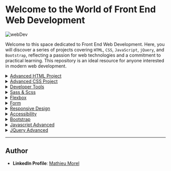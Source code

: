 # Welcome to the World of Front End Web Development

![webDev](https://github.com/MathieuMorel62/holbertonschool-web_front_end/assets/113856302/d1cd7378-5536-4fb3-baf9-f24c4b98286d)

Welcome to this space dedicated to Front End Web Development. Here, you will discover a series of projects covering `HTML`, `CSS`, `JavaScript`, `jQuery`, and `Bootstrap`, reflecting a passion for web technologies and a commitment to practical learning. This repository is an ideal resource for anyone interested in modern web development.

<details>
<summary><a href="https://github.com/MathieuMorel62/holbertonschool-web_front_end/tree/main/html_advanced">Advanced HTML Project</a></summary>

<img src="https://resources.reed.co.uk/courses/coursemedia/436537/6a1e69a6-6922-43ab-bc85-5d8548a32e20_cover.webp" width="100%">

## Description
HTML is the standard markup language used to structure and display content on the web. HTML allows developers to organize text, images, videos, and links into different elements, such as paragraphs, headings, lists, and tables. This organization creates a structure for the website, making it easier to understand and navigate for the user.

#### `General`
At the end of this project, you are expected to be able to [explain to anyone](https://fs.blog/feynman-learning-technique/), **without the help of Google:**

<details>
<summary>Which guidelines to follow for HTML</summary>
<br>
  
- Use valid HTML code by validating your HTML using W3C Markup Validation Service.  
- Use proper indentation and formatting to make your code more readable.  
- Use semantic HTML tags to structure your content.  
- Use descriptive names for your classes and IDs.  
- Use alt attributes for images to make your content more accessible.  
- Keep your HTML code separate from your CSS and JavaScript code.  
</details>
<details>
<summary>How to create the skeleton of an HTML5 page</summary>
<br>

Here's an example of the basic structure of an HTML5 page:
  
```html
<!DOCTYPE html>
<html>
	<head>
		<meta charset="utf-8">
		<title>Titre de la page</title>
	</head>
	<body>
		<!-- Contenu de la page -->
	</body>
</html>
```

</details>
<details>
<summary>How to use semantic HTML tags to structure a web page</summary>
<br>

Semantic HTML tags are tags that have a specific meaning, and they are used to describe the content of the web page. Here are some examples of semantic HTML tags and their meanings:  
    
- `<header>`: used for the top section of the page, usually containing the page title and navigation menu
- `<nav>`: used to define the navigation links of the page
- `<main>`: used to define the main content area of the page
- `<section>`: used to define a section of the page, such as a chapter or a part of an article
- `<article>`: used to define an article or a piece of content that stands alone
- `<aside>`: used to define a section of the page that is related to the main content, but not part of it
- `<footer>`: used for the bottom section of the page, usually containing copyright information and other legal information

</details>
<details>
<summary>Which use cases to use div vs span</summary>
<br>

`<div>` and `<span>` are both container tags used to group elements together. The main difference is that `<div>` is used for larger groups of content, such as entire sections of a page, while `<span>` is used for smaller groups of content, such as a few words within a sentence. Additionally, `<div>` is a block-level element and takes up the entire width of its parent container, while `<span>` is an inline-level element and only takes up the space necessary for its content.

exemple:

```html
<div>
	Ceci est un bloc de texte.
	<span>Ceci est une ligne de texte à l'intérieur du bloc.</span>
</div>
```

</details>
<details>
<summary>The semantic value’s of header, main, footer, article, nav, section, aside</summary>
<br>

- `<header>`: Used for the top section of the page, usually containing the page title and navigation menu
- `<nav>`: Used to define the navigation links of the page
- `<main>`: Used to define the main content area of the page
- `<section>`: Used to define a section of the page, such as a chapter or a part of an article
- `<article>`: Used to define an article or a piece of content that stands alone
- `<aside>`: Used to define a section of the page that is related to the main content, but not part of it
- `<footer>`: Used for the bottom section of the page, usually containing copyright information and other legal information

</details>
<details>
<summary>How to use headings (and why it’s important to follow the hierarchical order)</summary>
<br>

Headings (`<h1>` to `<h6>`) are used to define the structure of a web page and to indicate the importance of each section. It's important to use them in a hierarchical order, starting with the `<h1>` tag for the main heading of the page and then using lower-level headings (`<h2>`, `<h3>`, etc.) for subheadings. This helps search engines and screen readers understand the structure of the page and also makes it easier for users to navigate and scan the content.

exemple:
  
```html
<body>
	<header>
		<h1>Titre principal de la page</h1>
	</header>
	<main>
		<section>
			<h2>Titre de la section 1</h2>
			<p>Contenu de la section 1.</p>
			<section>
				<h3>Titre de la sous-section 1</h3>
				<p>Contenu de la sous-section 1.</p>
			</section>
			<section>
				<h3>Titre de la sous-section 2</h3>
				<p>Contenu de la sous-section 2.</p>
			</section>
		</section>
		<section>
			<h2>Titre de la section 2</h2>
			<p>Contenu de la section 2.</p>
		</section>
	</main>
	<footer>
		<p>Pied de page</p>
	</footer>
</body>
```

</details>
<details>
<summary>How to make lists in HTML</summary>
<br>

HTML provides two types of lists: ordered lists (`<ol>`) and unordered lists (`<ul>`). Ordered lists are used for numbered lists, while unordered lists are used for bullet-pointed lists. Here's an example of how to create an unordered list:

```html
<ul>
	<li>List item 1</li>
	<li>List item 2</li>
	<li>List item 3</li>
</ul>
```

And here's an example of how to create an ordered list:
  
```html
<ol>
	<li>List item 1</li>
	<li>List item 2</li>
	<li>List item 3</li>
</ol>
```

</details>
<details>
<summary>The differences between medias (SVG, GIF, PNG, JPG)</summary>
<br>

- `SVG (Scalable Vector Graphics)`: A vector image format that's resolution-independent and can be scaled up or down without losing quality. It's typically used for logos, icons, and other graphics that need to be scalable.
- `GIF (Graphics Interchange Format)`: A bitmap image format that supports animations and transparency. It's often used for simple animations, like loading icons or small graphics.
- `PNG (Portable Network Graphics)`: A bitmap image format that supports transparency and higher color depths than GIF. It's typically used for images that require a transparent background or need to be high-quality.
- `JPG (Joint Photographic Experts Group)`: A bitmap image format that's designed for compressing photographic images. It's typically used for photographs and other complex images that need to be compressed without losing too much detail.

</details>
<details>
<summary>How to structure data in a table</summary>
<br>

Tables (`<table>`) are used to organize data into rows and columns. Here's an example of how to create a basic table with two rows and two columns:
  
```html
<table>
	<tr>
		<th>Heading 1</th>
		<th>Heading 2</th>
	</tr>
	<tr>
		<td>Data 1</td>
		<td>Data 2</td>
	</tr>
	<tr>
		<td>Data 3</td>
		<td>Data 4</td>
	</tr>
</table>
```
  
In this example, the `<th>` tag is used to define the table headings, while the `<td>` tag is used to define the table data.

</details>
<details>
<summary>How to integrate a video in a webpage</summary>
<br>

To add a video to a webpage, you can use the `<video>` tag. Here's an example:
  
```html
<video src="video.mp4" controls>
	Your browser does not support the video tag.
</video>
```
  
In this example, the `src` attribute specifies the path to the video file, and the `controls` attribute adds playback controls to the video player. The text between the `<video>` and `</video>` tags is shown if the browser doesn't support the `<video>` tag.

</details>
<details>
<summary>How to integrate an audio file in a webpage</summary>
<br>

To add an audio file to a webpage, you can use the `<audio>` tag. Here's an example:
  
```html
<audio src="audio.mp3" controls>
	Your browser does not support the audio tag.
</audio>
```
  
In this example, the `src` attribute specifies the path to the audio file, and the `controls` attribute adds playback controls to the audio player. The text between the `<audio>` and `</audio>` tags is shown if the browser doesn't support the `<audio>` tag.

</details>
<details>
<summary>How to embed external content</summary>
<br>

To embed external content, you can use the `<iframe>` tag. Here's an example:

```html
<iframe src="http://www.example.com"></iframe>
``` 

In this example, the `src` attribute specifies the URL of the external content. You can also specify the width and height of the `<iframe>` tag to control the size of the embedded content.

</details>
<details>
<summary>How to correctly structure an HTML page</summary>
<br>

To structure an HTML page correctly, you should follow a few best practices:
    
- Use a `<!DOCTYPE>` declaration at the beginning of the page to specify the HTML version.
- Use the `<html>` tag to enclose the entire page.
- Use the `<head>` tag to include metadata about the page, such as the page title, keywords, and character encoding.
- Use the `<body>` tag to enclose the visible content of the page.
- Use semantic HTML tags to structure the content and indicate the purpose of each section.
- Use appropriate attributes to define the properties of each tag.
- Use comments (`<!-- -->`) to provide additional information about the code and make it easier to read and understand.
- Validate the HTML code to ensure that it's error-free and follows the standards.

</details>
</details>

<details>
<summary><a href="https://github.com/MathieuMorel62/holbertonschool-web_front_end/tree/main/CSS_advanced
">Advanced CSS Project</a></summary> 

<img src="https://learn.viblo.asia/uploads/9/8/98f8d17e-0610-4057-b5c2-c44f2a7675d7.jpg" width="100%">

## Description
CSS is a style sheet language used to define the visual appearance and layout of HTML elements. CSS enables developers to control the color, font, size, spacing, and other styling aspects of the website, giving designers the flexibility to create visually stunning and unique websites.

#### `General`
At the end of this project, you are expected to be able to [explain to anyone](https://fs.blog/feynman-learning-technique/), **without the help of Google:**

<details>
<summary>Selectors, properties, and values</summary>
<br>

Selectors, properties, and values are the three basic components of `CSS`. `Selectors` are used to target specific `HTML` elements, `properties` define the appearance and behavior of those elements, and `values` set specific values for those properties.
  
exemple:

```css
/* Selector */
p {
  /* Property and value */
  color: red;
}
```
</details>
<details>
<summary>The difference between block and inline styling</summary>
<br>

Block and inline styling refer to the way that elements are displayed on a page. `Block elements` take up the full width of their container and start on a new line, while `inline elements` only take up as much width as their content and stay on the same line.
  
Example:

```css
/* Block element */
div {
  display: block;
}

/* Inline element */
span {
  display: inline;
}
```
</details>
<details>
<summary>How to ensure consistency across all browers (CSS reset)</summary>
<br>

A `CSS reset` is used to ensure consistency in the way that different browsers render HTML elements. A CSS reset typically removes all default `margins`, `padding`, and other styles so that elements can be styled consistently across all browsers.
	  
Example:
	
```css
/* CSS reset */
* {
  margin: 0;
  padding: 0;
  box-sizing: border-box;
}
```
</details>
<details>
<summary>How to setup CSS variables</summary>
<br>

`CSS variables`, also known as custom properties, allow you to define variables that can be reused throughout your CSS. You can define a CSS variable using the "`--`" prefix.
	  
Example:
  
```css
/* CSS variable */
:root {
  --primary-color: #007bff;
}

/* Use CSS variable */
button {
  background-color: var(--primary-color);
}
```
</details>
<details>
<summary>The differences between inline, embeded and external CSS</summary>
<br>

Inline, embedded, and external CSS are three ways to add styles to an HTML document. `Inline styles` are added directly to an HTML element using the "style" attribute, `embedded styles` are added to the head of an HTML document using the "style" tag, and `external styles` are added in a separate CSS file and linked to the HTML document using the "link" tag.
	  
Example:
	
```css
/* Inline style */
<p style="color: red;">This text is red.</p>

/* Embedded style */
<style>
  p {
    color: red;
  }
</style>

/* External style */
<link rel="stylesheet" href="styles.css">
```
</details>
<details>
<summary>How grid systems work (with floats)</summary>
<br>

Grid systems are used to create flexible and responsive web page layouts. Grids are made up of `columns` and `rows` that allow you to divide your page into sections. Grids often work in conjunction with CSS `positioning` and `floating` properties.
	  
Example:
	
```css
/* CSS for a simple grid with two columns */
.container {
  display: grid;
  grid-template-columns: 1fr 1fr;
  grid-gap: 20px;
}

.box {
  background-color: #ccc;
  padding: 20px;
}
```
</details>
<details>
<summary>The difference between icons webfonts and SVG icons</summary>
<br>

`Icons webfonts` and `SVG icons` are two different ways to display icons on a web page. `Icon webfonts` use font files to display icons as characters, while `SVG icons` use vector graphics to display icons as scalable images.
	  
Example:
	
```css
/* Icon webfont */
<i class="icon-star"></i>

/* SVG icon */
<svg class="icon-star" viewBox="0 0 24 24">
  <path d="M12 3.5l2.47 6.68 6.53.56-5 4.28 1.64 6.43-5.14-3.57-5.14 3.57 1.64-6.43-5-4.28 6.53-.56z"/>
</svg>
```
</details>
<details>
<summary>The difference between pseudo-classes and pseudo-elements</summary>
<br>

Pseudo-classes and pseudo-elements are used in CSS to style elements based on their state or position in the HTML document. Pseudo-classes are used to target an element in a particular state, such as "`:hover`" for when the user hovers over an element, or "`:first-child`" for the first child of a parent element. Pseudo-elements are used to target a specific part of an element, such as "`::before`" to insert content before an element or "`::after`" to insert content after an element.
  
Exemple:
	
```css
/* Pseudo-class */
a:hover {
  color: red;
}

/* Pseudo-element */
h1::before {
  content: "Chapter ";
  font-weight: bold;
}
```
</details>
<details>
<summary>How to make background gradients</summary>
<br>

Background gradients are used to create a gradient effect in the background of an HTML element. Gradients can be created using the "`linear-gradient`" or "`radial-gradient`" functions, and can include multiple colors.
	  
Example:
	
```css
/* Linear gradient */
body {
  background: linear-gradient(to bottom, #00bfff, #1e90ff);
}

/* Radial gradient */
div {
  background: radial-gradient(circle, #ff4500, #ff8c00, #ffd700);
}
```
</details>
<details>
<summary>How to animate elements in CSS</summary>
<br>

CSS animations are used to add animation effects to HTML elements. Animations are defined using the "`@keyframes`" rule, which defines the keyframe positions and styles for the animation. Animations can also be customized with timing functions, delay, and iteration counts.
	  
Example:
	
```css
/* Define keyframes */
@keyframes rotate {
  from {
    transform: rotate(0deg);
  }
  to {
    transform: rotate(360deg);
  }
}

/* Apply animation */
div {
  animation: rotate 2s linear infinite;
}
```
</details>
<details>
<summary>How to transform (2d, 3d) elements</summary>
<br>

CSS transforms are used to manipulate the position, size, and shape of HTML elements. Transforms can be used to `rotate`, `scale`, `skew`, and `translate` elements in `2D` and `3D` space.
  
Example:
	
```css
/* 2D transform */
div {
  transform: rotate(45deg) scale(1.5) skew(10deg) translate(50px, 50px);
}

/* 3D transform */
div {
  transform: perspective(500px) rotateY(45deg);
}
```
</details>
<details>
<summary>What vendor prefixes are</summary>
<br>

Vendor prefixes are used to add experimental or proprietary CSS features to a page that may not be supported by all browsers. Vendor prefixes are added to the beginning of a CSS property, such as "`-webkit-`" for Safari and Chrome, "`-moz-`" for Firefox, and "`-ms-`" for Internet Explorer.
	  
Exemple:
	
```css
/* Vendor prefix for box-shadow */
box-shadow: 2px 2px 4px rgba(0, 0, 0, 0.4);
-webkit-box-shadow: 2px 2px 4px rgba(0, 0, 0, 0.4); /* Safari, Chrome */
-moz-box-shadow: 2px 2px 4px rgba(0, 0, 0, 0.4); /* Firefox */
-ms-box-shadow: 2px 2px 4px rgba(0, 0, 0, 0.4); /* Internet Explorer */
```
</details>
</details>

<details>
<summary><a href="https://github.com/MathieuMorel62/holbertonschool-web_front_end/tree/main/developer_tools">Developer Tools</a></summary>

![DALL·E 2023-12-16 17 27 58 - A panoramic image of a sophisticated web developer's workspace at night with a large neon sign above the monitor that brightly says 'DEVELOPER TOOLS'](https://github.com/MathieuMorel62/holbertonschool-web_front_end/assets/113856302/2d995986-1a29-4734-bcb5-da552f6f7f50)

## Description

This project aims to equip aspiring web developers with a thorough understanding of web developer tools. By delving into this guide, developers will gain the ability to audit, edit, and optimize web pages effectively. The focus is on mastering the Developer Tools available in popular browsers such as Chrome, Firefox, Safari, and Edge. The guide covers practical skills like editing HTML and CSS on the fly, running custom JavaScript snippets, assessing page performance, and more. Through hands-on experience and following expert tips from resources like Lighthouse, developers will learn to troubleshoot common issues like detecting 404 errors and managing file and server configurations. This project is designed to be comprehensive yet understandable without the need to consult external search engines.

#### `General`
At the end of this project, you are expected to be able to [explain to anyone](https://fs.blog/feynman-learning-technique/), **without the help of Google:**

<details>
<summary>What Developer Tools in your browser are</summary>
<br>

- `Developer Tools`: Integrated tools in a web browser that enable developers to inspect, debug, and profile the content of a webpage. They offer functionalities like editing HTML/CSS, viewing console logs, analyzing network activity, and much more.

</details>

<details>
<summary>How to open the Developer Tools on Chrome, Firefox, Safari, and Edge</summary>
<br>

- `Chrome & Edge`: Press `Ctrl + Shift + I` on Windows/Linux or `Cmd + Option + I` on macOS.
- `Firefox`: Press `Ctrl + Shift + I` or `Cmd + Option + I`, or you can press `F12`.
- `Safari`: First enable the Developer menu from Safari's preferences under the Advanced tab by checking `Show Develop menu in menu bar`, then press `Cmd + Option + I`.

</details>

<details>
<summary>How to use the elements tab to edit HTML and CSS</summary>
<br>

- `Elements Tab`: This tab in Developer Tools allows you to view and change the DOM and CSS. You can click on any element to view its HTML, and you can directly click into the styles pane to add, delete, or modify CSS properties and see those changes in real-time.

</details>

<details>
<summary>How to audit a page according to the tips suggested by Lighthouse</summary>
<br>

- `Lighthouse`: An open-source, automated tool for improving the quality of web pages. It can be run against any web page, public or requiring authentication. It has audits for performance, accessibility, progressive web apps, SEO, and more. To run Lighthouse in Chrome, go to the `Audits` tab and click `Generate report`.

</details>

<details>
<summary>How to create and run snippets on a page</summary>
<br>

- `Snippets`: They are scripts that you can write within the Developer Tools that can be saved and executed on any page. Navigate to the `Sources` tab, then to the `Snippets` sidebar, write your code, right-click and select `Run` to execute your snippet.

</details>

<details>
<summary>How to get information about files and server configurations</summary>
<br>

- `Network Tab`: This tab provides detailed information about each file loaded by a web page, their HTTP headers which include caching, content types, server information, and other details.

</details>

<details>
<summary>How to block requests</summary>
<br>

- `Request Blocking`: To block requests, go to the `Network` tab, right-click on any request, and choose `Block request URL` or `Block request domain`.

</details>

<details>
<summary>How to know how much JavaScript or CSS is used on a page</summary>
<br>

- `Coverage Tab`: Open the Developer Tools, go to the `More tools` section, and select `Coverage`. Here, you can see how much code is used vs. unused on your page.

</details>

<details>
<summary>How to detect 404 issues</summary>
<br>

- `Console & Network Tabs`: 404 errors will show up in the `Console` tab as red text. They can also be seen in the `Network` tab where files that fail to load will display a 404 status.

</details>

<details>
<summary>How to move elements on a webpage</summary>
<br>

- `DOM Manipulation`: In the `Elements` tab, you can drag and drop HTML elements to rearrange them on the page.

</details>
</details>

<details>
<summary><a href="https://github.com/MathieuMorel62/holbertonschool-web_front_end/tree/main/sass_scss">Sass & Scss</a></summary>

![SASS & SCSS](https://www.boardinfinity.com/blog/content/images/2023/03/Copy-of-XML-vsJSON.png)

## Descrition

This project is designed to unravel the intricacies of Sass and Scss, powerful CSS preprocessor scripting languages that extend the default capabilities of CSS. With Sass & Scss, developers can write more efficient, manageable, and reusable stylesheet code. The learning objectives focus on understanding the syntax, features, and best practices of Sass & Scss, preparing developers to streamline their styling workflow and embrace the dynamic features these preprocessors offer.

#### `General`
At the end of this project, you are expected to be able to [explain to anyone](https://fs.blog/feynman-learning-technique/), **without the help of Google:**

<details>
<summary>What Sass means</summary>
<br>

- `Sass (Syntactically Awesome Stylesheets)`: It's a preprocessor scripting language that is interpreted or compiled into Cascading Style Sheets (CSS). SassScript is the scripting language itself.

</details>

<details>
<summary>How to write Sass & Scss file</summary>
<br>

- `Sass & Scss Files`: Sass files end with `.sass` and use strict indentation syntax that is whitespace-dependent. Scss files end with `.scss` and use the same syntax as CSS with braces and semicolons.

</details>

<details>
<summary>What is the difference between Sass and Scss</summary>
<br>

- `Difference`: The key difference is the syntax. Sass uses an indentation-based syntax, while Scss uses a more traditional CSS-like syntax with braces and semicolons. Scss is considered more user-friendly and easier to integrate with CSS files.

</details>

<details>
<summary>What is the Sass preprocessing</summary>
<br>

- `Sass Preprocessing`: It's a step in the build process where the Sass/Scss files are compiled into standard CSS. This process allows you to use variables, nested rules, mixins, and more in your stylesheets.

</details>

<details>
<summary>How to declare a variable</summary>
<br>

- `Variables`: In Sass/Scss, variables are declared using the `$` symbol followed by the variable name and value. For example, `$primary-color: #333;`.

</details>

<details>
<summary>How to use nested definition</summary>
<br>

- `Nested Definitions`: Sass/Scss allows you to nest CSS selectors in a way that follows the same visual hierarchy of your HTML. For example:

```scss
nav {
  ul {
    margin: 0;
    padding: 0;
    list-style: none;
  }
  li { display: inline-block; }
  a { text-decoration: none; }
}
```

</details>

<details>
<summary>How to import a Sass file</summary>
<br>

- `Importing`: Use the `@import` directive to include the content of one Sass/Scss file into another. For example, `@import 'variables';` will import `_variables.scss`.

</details>

<details>
<summary>How to use mixins</summary>
<br>

- `Mixins`: They allow you to define styles that can be reused throughout your stylesheet. They're defined with the `@mixin` directive and included with the `@include` directive. For example:

```scss
@mixin border-radius($radius) {
  -webkit-border-radius: $radius;
     -moz-border-radius: $radius;
          border-radius: $radius;
}

.box { @include border-radius(10px); }
```

</details>

<details>
<summary>How to declare extend/inheritance styles</summary>
<br>

- `Extend/Inheritance`: The `@extend` directive lets you share a set of CSS properties from one selector to another. For example, `.class1 { @extend .class2; }` will apply `.class2`'s styles to `.class1`.

</details>

<details>
<summary>How to manipulate operators</summary>
<br>

- `Operators`: Sass supports standard math operators like `+`, `-`, `*`, `/`, and `%` for operations on numbers, colors, and variables. For example, `$width: 100% / 3;`.

</details>
</details>

<details>
<summary><a href="https://github.com/MathieuMorel62/holbertonschool-web_front_end/tree/main/flexbox">Flexbox</a></summary>

![Flexbox](https://miro.medium.com/v2/resize:fit:2000/1*--hxH0rxCaJ3CbY5LJBeXg.png)

## Description

The Flexbox project is a comprehensive exploration of the Flexbox layout model in web development. Flexbox, short for Flexible Box Layout, is a CSS layout model that provides an efficient and predictable way to arrange and distribute space among elements in a container, even when their size is unknown or dynamic. This project aims to provide a detailed understanding of Flexbox, covering its fundamental concepts, practical implementation, and real-world use cases.

#### `General`
At the end of this project, you are expected to be able to [explain to anyone](https://fs.blog/feynman-learning-technique/), **without the help of Google:**

<details>
<summary>What is Flexbox?</summary>
<br>

- **Flexbox** is a CSS layout model that allows you to design complex layouts with ease. It provides a flexible way to distribute space and align elements within a container. Flexbox is particularly useful for designing responsive and dynamic layouts.

</details>

<details>
<summary>How to convert float positioning to a flex display</summary>
<br>

- To convert float-based positioning to a Flexbox display, follow these steps:
  1. Create a container element that will hold the items you want to arrange using Flexbox.
  2. Apply `display: flex;` to the container element. This establishes it as a Flexbox container.
  3. Replace the float-based styling on the child elements with Flexbox properties such as `flex-grow`, `flex-shrink`, and `flex-basis` to control their sizing and positioning within the container.

</details>

<details>
<summary>How to horizontally and vertically align elements using Flexbox</summary>
<br>

- To horizontally align elements using Flexbox, set the `justify-content` property on the Flexbox container to values like `center`, `flex-start`, or `flex-end`.

- To vertically align elements using Flexbox, set the `align-items` property on the Flexbox container to values like `center`, `flex-start`, or `flex-end`.

- For more precise control over alignment, you can use the `align-self` property on individual Flexbox items.

</details>

<details>
<summary>The difference between the main and cross axes</summary>
<br>

- In Flexbox, there are two axes: the **main axis** and the **cross axis**.
  - The **main axis** is the primary axis along which Flexbox items are laid out. It is determined by the `flex-direction` property of the Flexbox container and can be either horizontal or vertical.
  - The **cross axis** is perpendicular to the main axis. It is used for alignment and distribution of items that do not fit the main axis.

</details>

<details>
<summary>Properties that work on flex elements vs flex container</summary>
<br>

- Properties that apply to **Flexbox elements** (the child items within a Flexbox container) include:
  - `flex-grow`: Determines how much an item can grow relative to other items.
  - `flex-shrink`: Controls how much an item can shrink relative to other items.
  - `flex-basis`: Specifies the initial size of an item before it starts to grow or shrink.
  - `align-self`: Overrides the `align-items` property for an individual item.

- Properties that apply to the **Flexbox container** include:
  - `display: flex;`: Establishes an element as a Flexbox container.
  - `flex-direction`: Specifies the main axis direction.
  - `justify-content`: Aligns items along the main axis.
  - `align-items`: Aligns items along the cross axis.
  - `flex-wrap`: Controls whether items wrap onto multiple lines when they don't fit.
  - `align-content`: Aligns multiple lines of items along the cross axis.

</details>

<details>
<summary>Shorthands for flex</summary>
<br>

- Flexbox properties can be combined into shorthand properties for convenience:
  - `flex`: Combines `flex-grow`, `flex-shrink`, and `flex-basis` in one property, in that order.
  - Example: `flex: 1 0 auto;` is equivalent to `flex-grow: 1; flex-shrink: 0; flex-basis: auto;`

</details>

<details>
<summary>How to create a new page with flex in mind</summary>
<br>

- When creating a new web page with Flexbox in mind, follow these steps:
  1. Identify the major layout components that need to be flexible, such as headers, navigation bars, content sections, and footers.
  2. Create a container element for each of these major components and apply `display: flex;` to make them Flexbox containers.
  3. Use Flexbox properties to arrange and align the child elements within each container to achieve the desired layout.
  4. Test the layout across different screen sizes and devices to ensure responsiveness and adaptability.
  5. Adjust Flexbox properties as needed to fine-tune the layout and alignment based on user feedback and design requirements.

</details>
</details>

<details>
<summary><a href="https://github.com/MathieuMorel62/holbertonschool-web_front_end/tree/main/form">Form</a></summary>

![Form](https://res.cloudinary.com/practicaldev/image/fetch/s--HGZwbaTB--/c_imagga_scale,f_auto,fl_progressive,h_420,q_auto,w_1000/https://dev-to-uploads.s3.amazonaws.com/uploads/articles/pqp0d43s21luol8wm45h.png)

## Description

The Form project is a comprehensive guide to working with HTML forms. Forms are an essential part of web development and user interaction. This project covers various aspects of creating, styling, and enhancing HTML forms, ensuring that they are both usable and accessible. You will learn how to create different types of forms, validate user inputs, style form elements, and build interactive forms for user interaction.

#### `General`
At the end of this project, you are expected to be able to [explain to anyone](https://fs.blog/feynman-learning-technique/), **without the help of Google:**

<details>
<summary>How to create an HTML5 form</summary>
<br>

- **Creating an HTML5 Form:** To create an HTML5 form, you need to use the `<form>` element as the container for your form elements. For example:

```html
<form>
  <!-- Form elements go here -->
</form>
```

You can add various form controls like text inputs, radio buttons, checkboxes, and more within the form element.

</details>

<details>
<summary>How to choose the right input type</summary>
<br>

- **Choosing the Right Input Type:** HTML5 provides different input types tailored for specific purposes. Some common input types include:

	- `text`: For single-line text inputs.
	- `password`: For password inputs (masked characters).
	- `email`: For email addresses.
	- `number`: For numerical inputs.
	- `radio and checkbox`: For selecting options from a list.
	- `date`: For selecting dates.
	- `file`: For uploading files.

Choose the input type that best matches the data you want to collect from the user.
</details>

<details>
<summary>How to constrain a form field with regular expressions</summary>
<br>

- **Constraining a Form Field with Regular Expressions:** You can use the pattern attribute along with regular expressions to constrain the input format. 

For example, to validate an email input:

```html
<input type="email" pattern="[a-zA-Z0-9._%+-]+@[a-zA-Z0-9.-]+\.[a-zA-Z]{2,4}">
```

This pattern ensures that the input follows a valid email format.

</details>

<details>
<summary>How to style inputs for invalid, valid, and required fields</summary>
<br>

- **Styling Inputs for Invalid, Valid, and Required Fields:** You can use CSS pseudo-classes like `:invalid`, `:valid`, and `:required` to style form elements based on their validation state.

For example:

```css
input:invalid {
  border: 2px solid red;
}

input:valid {
  border: 2px solid green;
}

input:required {
  background-color: yellow;
}
```

These styles will be applied based on the input's validation status.

</details>

<details>
<summary>How to build a comment form</summary>
<br>

- **Building a Comment Form:** To create a comment form, you can use text areas for users to input their comments. 

Example:

```html
<form>
  <label for="comment">Leave a comment:</label>
  <textarea id="comment" name="comment" rows="4" cols="50" required></textarea>
  <button type="submit">Submit</button>
</form>
```

This form allows users to leave comments and requires a comment before submission.

</details>

<details>
<summary>How to build a simple search form</summary>
<br>

- **Building a Simple Search Form:** A search form typically uses a text input for users to enter search queries. 

Example:

```html
<form>
  <label for="search">Search:</label>
  <input type="text" id="search" name="search" required>
  <button type="submit">Search</button>
</form>
```

This form enables users to enter search queries and submit them for searching.

</details>

<details>
<summary>How to create usable and accessible forms</summary>
<br>

- **Creating Usable and Accessible Forms:** To make forms usable and accessible, consider the following:

	- Use semantic HTML elements like `<label>`, `<fieldset>`, and `<legend>` for structure.
	- Provide clear and concise labels for form fields.
	- Use proper validation and error messages.
	- Ensure keyboard navigation is intuitive.
	- Test your forms with screen readers and other accessibility tools.
	- Follow accessibility guidelines and standards to ensure all users can interact with your forms.
</details>
</details>

<details>
<summary><a href="https://github.com/MathieuMorel62/holbertonschool-web_front_end/tree/main/responsive_design">Responsive Design</a></summary>

<img src="https://www.webfx.com/wp-content/uploads/2021/10/iStock-612224522.jpg" width="100%">


## Description
This project is an in-depth resource for designing responsive websites. It delves into essential techniques and concepts necessary for crafting web pages that dynamically adjust to various screen sizes, ensuring optimal user experience across devices. The project not only teaches the fundamentals of responsive design but also provides practical insights for effective implementation in web development.

#### `General`
At the end of this project, you are expected to be able to [explain to anyone](https://fs.blog/feynman-learning-technique/), **without the help of Google:**

<details>
<summary>Mobile-first design</summary>
<br>

- **Mobile-first Design**: This approach starts with designing for smaller screens and then scaling up for larger screens. It emphasizes performance and user experience on mobile devices.
</details>
<details>
<summary>Media-queries</summary>
<br>

- **Media Queries**: These are CSS techniques used to apply styles based on device characteristics, such as screen size and orientation.
</details>
<details>
<summary>Sizes for responsive design</summary>
<br>

- **Sizes for Responsive Web Design**: It includes guidelines for defining sizes in CSS that ensure web elements are displayed appropriately across devices.
</details>
<details>
<summary>Making a website responsive</summary>
<br>

- **Making a Website Responsive**: This section discusses practical steps and CSS strategies to create fluid layouts that adapt to any screen size.
</details>
<details>
<summary>Responsive vs Adaptive Design</summary>
<br>

- **Responsive vs. Adaptive Design**: This part outlines the differences between these two design approaches, highlighting their unique characteristics and use cases.
</details>
<details>
<summary>CSS units for flexibility</summary>
<br>

- **CSS Units for Flexibility**: Here, the focus is on using relative CSS units like percentages, em, and rem to create flexible and adaptable web elements.
</details>
</details>

<details>
<summary><a href="https://github.com/MathieuMorel62/holbertonschool-web_front_end/tree/main/accessibility">Accessibility</a></summary>

<img src="https://communities.pacificu.edu/accessibility/wp-content/uploads/sites/1213/2021/04/websiteaccesibility-2-1200x385-1.png" width="100%">

## Description
This project is a thorough guide dedicated to web accessibility, emphasizing the essentiality of designing web content that is universally accessible, including for individuals with disabilities. It offers in-depth insights and practical methodologies for improving web accessibility, aiming to create a more inclusive and barrier-free digital environment.

#### `General`
At the end of this project, you are expected to be able to [explain to anyone](https://fs.blog/feynman-learning-technique/), **without the help of Google:**

<details>
<summary>ARIA’s Main Purpose</summary>
<br>

- **ARIA's Main Purpose**: Explains the role of ARIA in improving web accessibility by making web content more accessible to people with disabilities.
</details>
<details>
<summary>WCAG Conformance Levels</summary>
<br>

- **WCAG Conformance Levels (A, AA, AAA)**: Discusses the three levels of WCAG conformance and their significance in ensuring web content meets various accessibility standards.
</details>
<details>
<summary>Importance of Web Accessibility</summary>
<br>

- **The Importance of Web Accessibility**: Highlights why web accessibility is crucial for inclusive design and how it benefits all users.
</details>
<details>
<summary>Tools for Web Accessibility</summary>
<br>

- **Tools to Use for Web Accessibility**: Provides a list of tools and resources that can be used to evaluate and enhance the accessibility of web content.
</details>
</details>

<details>
<summary><a href="https://github.com/MathieuMorel62/holbertonschool-web_front_end/tree/main/Bootstrap">Bootstrap</a></summary>

<img src="https://www.etatvasoft.com/insights/wp-content/uploads/2017/02/b-thumb-img9.jpg" width="100%">

## Description
This project is a comprehensive guide focused on using Bootstrap for effective web design. It covers the foundational elements of Bootstrap, including Containers, Grid system, Components, and Utilities, aiming to equip learners with the skills needed to create responsive and aesthetically pleasing web layouts.

#### `General`
At the end of this project, you are expected to be able to [explain to anyone](https://fs.blog/feynman-learning-technique/), **without the help of Google:**

<details>
<summary>Usage of Containers</summary>
<br>

- **Usage of Containers**: How to use Bootstrap containers to center your website's content within a fixed or full-width layout. For example, wrapping text and images in a `.container` for a responsive design.
</details>

<details>
<summary>Usage of the Grid System</summary>
<br>

- **Usage of the Grid System**: Creating responsive layouts using rows and columns. Example: Using `.row` and `.col` classes to divide a section into three equal columns.
</details>

<details>
<summary>Usage of Components</summary>
<br>

- **Usage of Components**: Adding Bootstrap components like navigation bars or cards. For instance, using `.navbar` to create a top navigation menu.
</details>

<details>
<summary>Usage of Utilities</summary>
<br>

- **Usage of Utilities**: Utilizing Bootstrap's utility classes for spacing, like `.mt-2` (margin-top) to add spacing above an element.
</details>
</details>

<details>
<summary><a href="https://github.com/MathieuMorel62/holbertonschool-web_front_end/tree/main/Javascript_advanced">Javascript Advanced</a></summary>

<img src="https://cdn.sanity.io/images/708bnrs8/production/cc0ad11bff70c1f3b4c29381edf0a1778e6a7efb-704x405.png?w=720&h=405&fit=fill" width="100%">

## Description
This project is an exploration into the advanced aspects of **JavaScript**, delving into more complex concepts that are foundational to modern web development. It offers an understanding of how **JavaScript's** unique features can be harnessed to create more efficient, readable, and scalable code. By the end of this project, you will gain a deeper insight into **JavaScript's** functionality and how to apply these advanced techniques in real-world scenarios.

#### `General`
At the end of this project, you are expected to be able to [explain to anyone](https://fs.blog/feynman-learning-technique/), **without the help of Google:**

<details>
<summary>What is lexical scoping in JavaScript</summary>
<br>

- **Lexical Scoping**: This refers to the scope defined at lexing time, where variables declared outside a block are accessible inside the block, but not vice versa. It's about how a parser resolves variable names when functions are nested.

Exemple:

```javascript
function outerFunction() {
    var outerVar = 'I am outside!';

    function innerFunction() {
        console.log(outerVar); // Accesses variable from the outer scope
    }

    innerFunction();
}
outerFunction();
// Output: 'I am outside!'
```

</details>
<details>
<summary>What is closure in JavaScript</summary>
<br>

- **Closure**: A closure is a function having access to the parent scope, even after the parent function has closed. This is crucial for understanding how to manage and maintain state in a program.

Exemple:

```javascript
function createCounter() {
    let count = 0;
    return function() {
        count++;
        console.log(count);
    };
}

const counter = createCounter();
counter(); // Output: 1
counter(); // Output: 2
```

</details>
<details>
<summary>How to use closure</summary>
<br>

- **Using Closure**: Demonstrates how to effectively use closures for tasks like data encapsulation and the creation of function factories.

Exemple:

```javascript
function createGreeting(greeting) {
    return function(name) {
        console.log(greeting + ', ' + name);
    };
}

const greetHello = createGreeting('Hello');
greetHello('Alice'); // Output: 'Hello, Alice'
```

</details>
<details>
<summary>How to chain different closures</summary>
<br>

- **Chaining Different Closures**: This topic covers how to connect multiple closures, allowing for more dynamic and flexible code structures.

Exemple:

```javascript
function multiply(x) {
    return function(y) {
        return x * y;
    };
}

const multiplyByTwo = multiply(2);
const result = multiplyByTwo(3); // Output: 6
```

</details>
<details>
<summary>How to simulate private methods with Closure</summary>
<br>

- **Simulating Private Methods with Closure**: Explains how closures can be used to simulate private methods in JavaScript, a technique useful for encapsulating functionality and state within a module or function.

Exemple:

```javascript
function person() {
    let name = 'John Doe';

    return {
        getName: function() {
            return name;
        },
        setName: function(newName) {
            name = newName;
        }
    };
}

const personInstance = person();
console.log(personInstance.getName()); // Output: 'John Doe'
personInstance.setName('Alice');
console.log(personInstance.getName()); // Output: 'Alice'
```

</details>
<details>
<summary>The execution stack order with JavaScript</summary>
<br>

- **The Execution Stack Order**: This concept delves into how JavaScript's execution context stack works, particularly in terms of function execution and variable scoping.

Exemple:

```javascript
function firstFunction() {
    secondFunction();
    console.log('First function executed');
}

function secondFunction() {
    console.log('Second function executed');
}

firstFunction();
// Output: 'Second function executed'
// Output: 'First function executed'
```

</details>
<details>
<summary>How to use binding</summary>
<br>

- **Using Binding**: Covers the use of `this` binding in JavaScript and how to control and understand the context in which a function is executed.

Exemple:

```javascript
const person = {
    name: 'John',
    greet: function() {
        console.log('Hello, ' + this.name);
    }
};

const greetPerson = person.greet.bind(person);
greetPerson(); // Output: 'Hello, John'
```

</details>
<details>
<summary>How to use callbacks</summary>
<br>

- **Using Callbacks**: Discusses the role of callback functions in asynchronous programming, event handling, and managing the flow of data and execution in JavaScript applications.

Exemple:

```javascript
function fetchData(callback) {
    setTimeout(() => {
        callback('Data fetched');
    }, 1000);
}

fetchData((data) => {
    console.log(data); // Output after 1 second: 'Data fetched'
});
```

</details>
</details>

<details>
<summary><a href="https://github.com/MathieuMorel62/holbertonschool-web_front_end/tree/main/JQuery_advanced">JQuery Advanced</a></summary>

<img src="https://images.velog.io/images/jjang9b/post/44f14f76-f29a-4775-8512-94438b8e57d2/3.png" width="100%">

## Description
This **advanced JQuery** project aims to deepen your understanding and skills in **JQuery**. It focuses on practical applications and more complex aspects of **JQuery**, enabling you to leverage this powerful library for more advanced front-end development tasks.


#### `General`
At the end of this project, you are expected to be able to [explain to anyone](https://fs.blog/feynman-learning-technique/), **without the help of Google:**

<details>
<summary>Learn how to load jQuery from a CDN in a page</summary>
<br>

- **Load JQuery from a CDN**: Understand how to incorporate jQuery into your projects via a CDN. This method ensures you're using a version of jQuery that's fast and reliable.

```html
<script src="https://code.jquery.com/jquery-3.7.1.slim.min.js"></script>
```

</details>
<details>
<summary>Learn the different ways to create DOM elements with jQuery</summary>
<br>

- **Create DOM Elements with jQuery**: Learn various techniques to dynamically create and manipulate DOM elements. This skill is essential for adding interactive content to web pages.

```javascript
var newDiv = $('<div/>', { id: 'newDiv', text: 'Hello, World!' });
```

</details>
<details>
<summary>Learn how to modify elements</summary>
<br>

- **Modify Elements**: Explore how to modify existing elements on the page, a key aspect of creating a dynamic user experience.

```javascript
$('#myDiv').text('New Text');
```

</details>
<details>
<summary>Learn how to add new elements to a page with different positions</summary>
<br>

- **Add New Elements with Different Positions**: Discover how to insert new elements at specific positions within the DOM, enhancing your ability to create complex layouts.

```javascript
$('<p>New Paragraph</p>').appendTo('body');
```

</details>
<details>
<summary>Learn how to add a click handler on an element</summary>
<br>

- **Add Click Handlers**: Learn to attach event handlers to elements, a crucial part of making your web pages interactive.

```javascript
$('#myButton').click(function() { alert('Button clicked!'); });
```

</details>
<details>
<summary>Learn how to send GET, POST, DELETE or any type of AJAX query with jQuery</summary>
<br>

- **Send AJAX Queries**: Master the art of sending various types of AJAX requests, a vital skill for interacting with servers and APIs.

- GET Request:

```javascript
$.get('https://api.example.com/data', function(data) { console.log(data); });
```

- POST Request:

```javascript
$.post('https://api.example.com/data', { name: 'John' }, function(data) { console.log(data); });
```

</details>
<details>
<summary>Learn how to create a pagination</summary>
<br>

- **Create Pagination**: Implement pagination, an important feature for handling large sets of data efficiently on web pages.

```javascript
$('.pagination').on('click', 'a', function(e) {
    e.preventDefault();
    var page = $(this).attr('href');
    // Load content for the page
});
```

</details>
</details>

------------------

## Author

- **LinkedIn Profile**: [Mathieu Morel](https://www.linkedin.com/in/mathieu-morel-9ab457261/)
